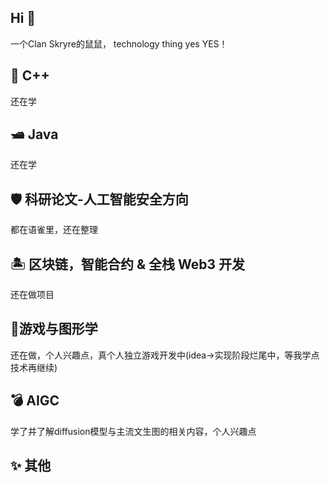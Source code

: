 ## Hi 👋
一个Clan Skryre的鼠鼠， technology thing yes YES！
## 🚀 C++
还在学
## 🛥️ Java
还在学
## 🛡️ 科研论文-人工智能安全方向
都在语雀里，还在整理
## 🏝️ 区块链，智能合约 & 全栈 Web3 开发
还在做项目
## 🌈游戏与图形学
还在做，个人兴趣点，真个人独立游戏开发中(idea->实现阶段烂尾中，等我学点技术再继续)
## :bomb:  AIGC
学了并了解diffusion模型与主流文生图的相关内容，个人兴趣点
## ✨ 其他

<!--
**Coitgo/Coitgo** is a ✨ _special_ ✨ repository because its `README.md` (this file) appears on your GitHub profile.

Here are some ideas to get you started:

- 🔭 I’m currently working on ...
- 🌱 I’m currently learning ...
- 👯 I’m looking to collaborate on ...
- 🤔 I’m looking for help with ...
- 💬 Ask me about ...
- 📫 How to reach me: ...
- 😄 Pronouns: ...
- ⚡ Fun fact: ...
-->
